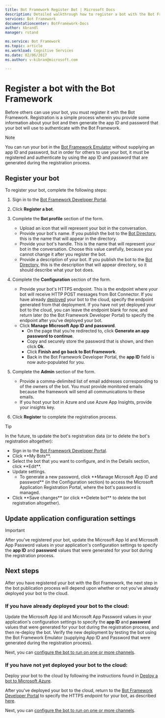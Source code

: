 ```yaml
---
title: Bot Framework Register Bot | Microsoft Docs
description: Detailed walkthrough how to register a bot with the Bot Framework.
services: Bot Framework
documentationcenter: BotFramework-Docs
author: kbrandl
manager: rstand

ms.service: Bot Framework
ms.topic: article
ms.workload: Cognitive Services
ms.date: 02/06/2017
ms.author: v-kibran@microsoft.com

---
```

# Register a bot with the Bot Framework

Before others can use your bot, you must register it with the Bot Framework. 
Registration is a simple process wherein you provide some information about your bot and then generate the app ID and password that your bot will use to authenticate with the Bot Framework.

> [!NOTE]
> You can run your bot in the [Bot Framework Emulator](bot-framework-emulator.md) without supplying an app ID and password, but in order for others to use your bot, it must be registered and authenticate by using the app ID and password that are generated during the registration process.

## Register your bot

To register your bot, complete the following steps:  

1. Sign in to the <a href="https://dev.botframework.com" target="_blank">Bot Framework Developer Portal</a>.  
2. Click **Register a bot**.  
3. Complete the **Bot profile** section of the form.  
  
    - Upload an icon that will represent your bot in the conversation.  
    - Provide your bot's name. If you publish the bot to the <a href="https://bots.botframework.com/" target="_blank">Bot Directory</a>, this is the name that will appear in the directory.  
    - Provide your bot's handle. This is the name that will represent your bot in the conversation. Choose this value carefully, because you cannot change it after you register the bot.  
    - Provide a description of your bot. If you publish the bot to the <a href="https://bots.botframework.com/" target="_blank">Bot Directory</a>, this is the description that will appear directory, so it should describe what your bot does.  

4. Complete the **Configuration** section of the form.  
  
    - Provide your bot's HTTPS endpoint. This is the endpoint where your bot will receive HTTP POST messages from Bot Connector. If you have already [deployed](bot-framework-publish-deploy.md) your bot to the cloud, specify the endpoint generated from that deployment. If you have not yet deployed your bot to the cloud, you can leave the endpoint blank for now, and return later (to the Bot Framework Developer Portal) to specify the endpoint after you've deployed your bot.  
    - Click **Manage Microsoft App ID and password**.  
        - On the page that you’re redirected to, click **Generate an app password to continue**. 
        - Copy and securely store the password that is shown, and then click **Ok**.  
        - Click **Finish and go back to Bot Framework**.  
        - Back in the Bot Framework Developer Portal, the **app ID** field is now auto-populated for you.  

5. Complete the **Admin** section of the form.  
  
    - Provide a comma-delimited list of email addresses corresponding to of the owners of the bot. 
You must provide monitored emails because the framework will send all communications to these emails.  
    - If you host your bot in Azure and use Azure App Insights, provide your insights key.  

6. Click **Register** to complete the registration process. 

<a id="maintain"></a>
> [!TIP]
> In the future, to update the bot's registration data (or to delete the bot's registration altogether):
> <ul><li>Sign in to the <a href="https://dev.botframework.com" target="_blank">Bot Framework Developer Portal</a>.</li><li>Click **My Bots**.</li><li>Select the bot that you want to configure, and in the Details section, click **Edit**.</li><li>Update settings.<ul><li>To generate a new password, click **Manage Microsoft App ID and password** (in the Configuration section) to access the Microsoft Application Registration Portal, where the bot's password is managed.</li></ul></li><li>Click **Save changes** (or click **Delete bot** to delete the bot registration altogether).</li></ul>

## Update application configuration settings

> [!IMPORTANT]
> After you've registered your bot, update the Microsoft App Id and Microsoft App Password values in your application's configuration settings to specify the **app ID** and **password** values that were generated for your bot during the registration process.

## Next steps

After you have registered your bot with the Bot Framework, 
the next step in the bot publication process will depend upon whether or not you've already deployed your bot to the cloud.

### If you have already deployed your bot to the cloud: 
Update the Microsoft App Id and Microsoft App Password values in your application's configuration settings to specify the **app ID** and **password** values that were generated for your bot during the registration process, and then re-deploy the bot. 
Verify the new deployment by testing the bot using the Bot Framework Emulator (supplying App ID and Password that were generated during the registration process).

Next, you can [configure the bot to run on one or more channels](bot-framework-publish-configure.md).

### If you have not yet deployed your bot to the cloud: 
Deploy your bot to the cloud by following the instructions found in [Deploy a bot to Microsoft Azure](bot-framework-publish-deploy.md). 

After you've deployed your bot to the cloud, return to the <a href="https://dev.botframework.com" target="_blank">Bot Framework Developer Portal</a> to specify the HTTPS endpoint for your bot, as described [here](bot-framework-publish-register.md#maintain).

Next, you can [configure the bot to run on one or more channels](bot-framework-publish-configure.md).